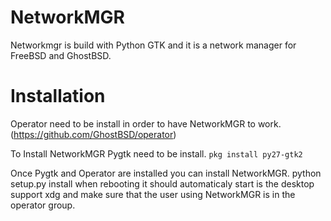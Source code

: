 NetworkMGR
==========
Networkmgr is build with Python GTK and it is a network manager for FreeBSD and GhostBSD.

Installation
============
Operator need to be install in order to have NetworkMGR to work.
(https://github.com/GhostBSD/operator)

To Install NetworkMGR Pygtk need to be install.
`pkg install py27-gtk2`
  
Once Pygtk and Operator are installed you can install NetworkMGR.
  python setup.py install
when rebooting it should automaticaly start is the desktop support xdg and make sure that the user using NetworkMGR is in the operator group.




